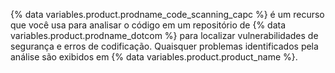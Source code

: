 {% data variables.product.prodname_code_scanning_capc %} é um recurso que você usa para analisar o código em um repositório de {% data variables.product.prodname_dotcom %} para localizar vulnerabilidades de segurança e erros de codificação. Quaisquer problemas identificados pela análise são exibidos em {% data variables.product.product_name %}.
